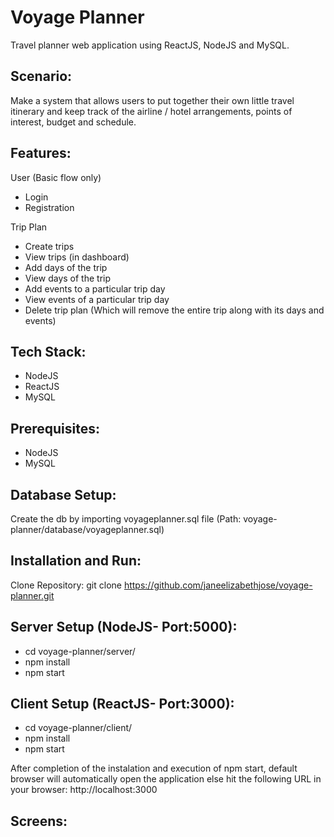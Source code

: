 # Voyage Planner

Travel planner web application using ReactJS, NodeJS and MySQL.

## Scenario:
Make a system that allows users to put together their own little travel itinerary and keep track of the airline / hotel arrangements, points of interest, budget and schedule.

## Features:
User (Basic flow only)
-	Login 
-	Registration

Trip Plan
-	Create trips
-	View trips (in dashboard)
-	Add days of the trip
-	View days of the trip
-	Add events to a particular trip day
-	View events of a particular trip day
-	Delete trip plan (Which will remove the entire trip along with its days and events)

## Tech Stack:
- NodeJS
- ReactJS
- MySQL

## Prerequisites:
- NodeJS
- MySQL

## Database Setup:
Create the db by importing voyageplanner.sql file (Path: voyage-planner/database/voyageplanner.sql)

## Installation and Run:
Clone Repository: git clone https://github.com/janeelizabethjose/voyage-planner.git

## Server Setup (NodeJS- Port:5000):
- cd voyage-planner/server/
- npm install
- npm start

## Client Setup (ReactJS- Port:3000):
- cd voyage-planner/client/
- npm install
- npm start

After completion of the instalation and execution of npm start, default browser will automatically open the application else hit the following URL in your browser: http://localhost:3000

## Screens:

